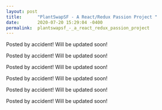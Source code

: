 ```yaml
---
layout: post
title:      "PlantSwapSF - A React/Redux Passion Project "
date:       2020-07-20 15:29:04 -0400
permalink:  plantswapsf_-_a_react_redux_passion_project
---
```



Posted by accident! Will be updated soon!

Posted by accident! Will be updated soon!

Posted by accident! Will be updated soon!

Posted by accident! Will be updated soon!

Posted by accident! Will be updated soon!

Posted by accident! Will be updated soon!






